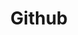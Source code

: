 ---
# title that will be displayed in plain text
title: Github

# universal file name for skill primary asset
filename: github

# url for attribution/license complaince fair use of asset
attribution_url: https://github.com/stolenpromises/

highlight: True  # true if highlighted, false otherwise

# index number for sorting which affects loops over all projects
index: 235

# short descriptor that will be displayed in plain text
blurb: I am proficient in GitHub
---
